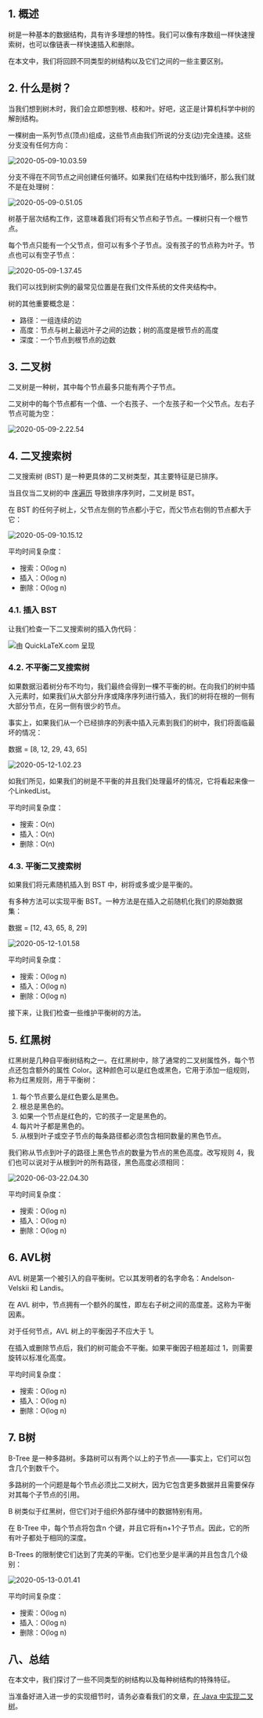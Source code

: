 ## 1. 概述

树是一种基本的数据结构，具有许多理想的特性。我们可以像有序数组一样快速搜索树，也可以像链表一样快速插入和删除。

在本文中，我们将回顾不同类型的树结构以及它们之间的一些主要区别。

## 2. 什么是树？

当我们想到树木时，我们会立即想到根、枝和叶。好吧，这正是计算机科学中树的解剖结构。

一棵树由一系列节点(顶点)组成，这些节点由我们所说的分支(边)完全连接。这些分支没有任何方向：

![2020-05-09-10.03.59](https://www.baeldung.com/wp-content/uploads/sites/4/2020/07/2020-05-09-10.03.59-300x175-1.png)

分支不得在不同节点之间创建任何循环。如果我们在结构中找到循环，那么我们就不是在处理树：

![2020-05-09-0.51.05](https://www.baeldung.com/wp-content/uploads/sites/4/2020/07/2020-05-09-0.51.05-300x170-1.png)

树基于层次结构工作，这意味着我们将有父节点和子节点。一棵树只有一个根节点。

每个节点只能有一个父节点，但可以有多个子节点。没有孩子的节点称为叶子。节点也可以有空子节点：

![2020-05-09-1.37.45](https://www.baeldung.com/wp-content/uploads/sites/4/2020/07/2020-05-09-1.37.45-300x210-1.png)

我们可以找到树实例的最常见位置是在我们文件系统的文件夹结构中。

树的其他重要概念是：

-   路径：一组连续的边
-   高度：节点与树上最远叶子之间的边数；树的高度是根节点的高度
-   深度：一个节点到根节点的边数

## 3. 二叉树

二叉树是一种树，其中每个节点最多只能有两个子节点。

二叉树中的每个节点都有一个值、一个右孩子、一个左孩子和一个父节点。左右子节点可能为空：

![2020-05-09-2.22.54](https://www.baeldung.com/wp-content/uploads/sites/4/2020/07/2020-05-09-2.22.54-300x213-1.png)

## 4. 二叉搜索树

二叉搜索树 (BST) 是一种更具体的二叉树类型，其主要特征是已排序。

当且仅当二叉树的中 [序遍历](https://www.baeldung.com/cs/depth-first-traversal-methods#in-order-traversal) 导致排序序列时，二叉树是 BST。

在 BST 的任何子树上，父节点左侧的节点都小于它，而父节点右侧的节点都大于它：

![2020-05-09-10.15.12](https://www.baeldung.com/wp-content/uploads/sites/4/2020/07/2020-05-09-10.15.12-300x220-1.png)

平均时间复杂度：

-   搜索：O(log n)
-   插入：O(log n)
-   删除：O(log n)

### 4.1. 插入 BST

让我们检查一下二叉搜索树的插入伪代码：

![由 QuickLaTeX.com 呈现](https://www.baeldung.com/wp-content/ql-cache/quicklatex.com-b1378b23726a1e9ff0e13f27fe0363a8_l3.svg)

### 4.2. 不平衡二叉搜索树

如果数据沿着树分布不均匀，我们最终会得到一棵不平衡的树。在向我们的树中插入元素时，如果我们从大部分升序或降序序列进行插入，我们的树将在根的一侧有大部分节点，在另一侧有很少的节点。

事实上，如果我们从一个已经排序的列表中插入元素到我们的树中，我们将面临最坏的情况：

数据 = [8, 12, 29, 43, 65]

![2020-05-12-1.02.23](https://www.baeldung.com/wp-content/uploads/sites/4/2020/07/2020-05-12-1.02.23-288x300-1.png)

如我们所见，如果我们的树是不平衡的并且我们处理最坏的情况，它将看起来像一个LinkedList。

平均时间复杂度：

-   搜索：O(n)
-   插入：O(n)
-   删除：O(n)

### 4.3. 平衡二叉搜索树

如果我们将元素随机插入到 BST 中，树将或多或少是平衡的。

有多种方法可以实现平衡 BST。一种方法是在插入之前随机化我们的原始数据集：

数据 = [12, 43, 65, 8, 29]

![2020-05-12-1.01.58](https://www.baeldung.com/wp-content/uploads/sites/4/2020/07/2020-05-12-1.01.58-300x224-1.png)

平均时间复杂度：

-   搜索：O(log n)
-   插入：O(log n)
-   删除：O(log n)

接下来，让我们检查一些维护平衡树的方法。

## 5. 红黑树

红黑树是几种自平衡树结构之一。在红黑树中，除了通常的二叉树属性外，每个节点还包含额外的属性 Color。这种颜色可以是红色或黑色，它用于添加一组规则，称为红黑规则，用于平衡树：

1.  每个节点要么是红色要么是黑色。
2.  根总是黑色的。
3.  如果一个节点是红色的，它的孩子一定是黑色的。
4.  每片叶子都是黑色的。
5.  从根到叶子或空子节点的每条路径都必须包含相同数量的黑色节点。

我们称从节点到叶子的路径上黑色节点的数量为节点的黑色高度。改写规则 4，我们也可以说对于从根到叶的所有路径，黑色高度必须相同：

![2020-06-03-22.04.30](https://www.baeldung.com/wp-content/uploads/sites/4/2020/07/2020-06-03-22.04.30-1024x574-1.png)

平均时间复杂度：

-   搜索：O(log n)
-   插入：O(log n)
-   删除：O(log n)

## 6. AVL树

AVL 树是第一个被引入的自平衡树。它以其发明者的名字命名：Andelson-Velskii 和 Landis。

在 AVL 树中，节点拥有一个额外的属性，即左右子树之间的高度差。这称为平衡因素。

对于任何节点，AVL 树上的平衡因子不应大于 1。

在插入或删除节点后，我们的树可能会不平衡。如果平衡因子相差超过 1，则需要旋转以标准化高度。

平均时间复杂度：

-   搜索：O(log n)
-   插入：O(log n)
-   删除：O(log n)

## 7. B树

B-Tree 是一种多路树。多路树可以有两个以上的子节点——事实上，它们可以包含几个到数千个。

多路树的一个问题是每个节点必须比二叉树大，因为它包含更多数据并且需要保存对其每个子节点的引用。

B 树类似于红黑树，但它们对于组织外部存储中的数据特别有用。

在 B-Tree 中，每个节点将包含n 个键，并且它将有n+1个子节点。因此，它的所有叶子都处于相同的深度。

B-Trees 的限制使它们达到了完美的平衡。它们也至少是半满的并且包含几个级别：

![2020-05-13-0.01.41](https://www.baeldung.com/wp-content/uploads/sites/4/2020/07/2020-05-13-0.01.41-1024x473-1.png)

平均时间复杂度：

-   搜索：O(log n)
-   插入：O(log n)
-   删除：O(log n)

## 八、总结

在本文中，我们探讨了一些不同类型的树结构以及每种树结构的特殊特征。

当准备好进入进一步的实现细节时，请务必查看我们的文章，[在 Java 中实现二叉树](https://www.baeldung.com/java-binary-tree)。